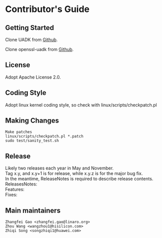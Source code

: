 
# Contributor's Guide

## Getting Started

Clone UADK from [Github](https://github.com/Linaro/uadk).

Clone openssl-uadk from [Github](https://github.com/Linaro/openssl-uadk).

## License

Adopt Apache License 2.0.

## Coding Style

Adopt linux kernel coding style, so check with linux/scripts/checkpatch.pl

## Making Changes

```
Make patches
linux/scripts/checkpatch.pl *.patch
sudo test/sanity_test.sh
```

## Release
Likely two releases each year in May and November.\
Tag x.y, and x.y+1 is for release, while x.y.z is for the major bug fix.\
In the meantime, ReleaseNotes is required to describe release contents.\
ReleasesNotes:\
Features:\
Fixes:

## Main maintainers

```
Zhangfei Gao <zhangfei.gao@linaro.org>
Zhou Wang <wangzhou1@hisilicon.com>
Zhiqi Song <songzhiqi1@huawei.com>
```
